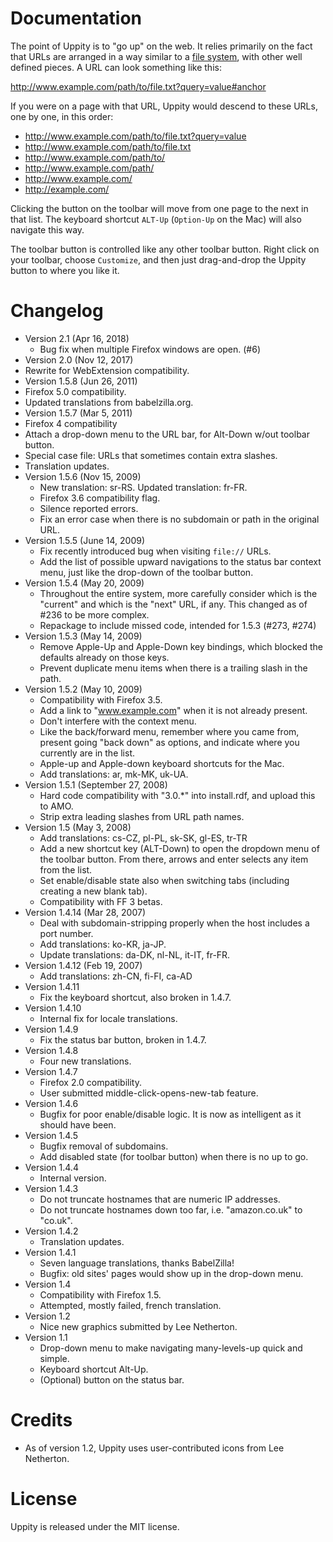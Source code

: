 # Documentation

The point of Uppity is to "go up" on the web.
It relies primarily on the fact that URLs are arranged in a way similar to a [file system](http://en.wikipedia.org/wiki/File_system), with other well defined pieces.
A URL can look something like this:

 http://www.example.com/path/to/file.txt?query=value#anchor

If you were on a page with that URL, Uppity would descend to these URLs, one by one, in this order:

 * http://www.example.com/path/to/file.txt?query=value
 * http://www.example.com/path/to/file.txt
 * http://www.example.com/path/to/
 * http://www.example.com/path/
 * http://www.example.com/
 * http://example.com/

Clicking the button on the toolbar will move from one page to the next in that list.
The keyboard shortcut `ALT-Up` (`Option-Up` on the Mac) will also navigate this way.

The toolbar button is controlled like any other toolbar button.
Right click on your toolbar, choose `Customize`, and then just drag-and-drop the Uppity button to where you like it.

# Changelog

 * Version 2.1 (Apr 16, 2018)
   * Bug fix when multiple Firefox windows are open. (#6)
 * Version 2.0 (Nov 12, 2017)
  * Rewrite for WebExtension compatibility.
 * Version 1.5.8 (Jun 26, 2011)
  * Firefox 5.0 compatibility.
  * Updated translations from babelzilla.org.
 * Version 1.5.7 (Mar 5, 2011)
  * Firefox 4 compatibility
  * Attach a drop-down menu to the URL bar, for Alt-Down w/out toolbar button.
  * Special case file: URLs that sometimes contain extra slashes.
  * Translation updates.
 * Version 1.5.6 (Nov 15, 2009)
   * New translation: sr-RS.  Updated translation: fr-FR.
   * Firefox 3.6 compatibility flag.
   * Silence reported errors.
   * Fix an error case when there is no subdomain or path in the original URL.
 * Version 1.5.5 (June 14, 2009)
   * Fix recently introduced bug when visiting `file://` URLs. 
   * Add the list of possible upward navigations to the status bar context menu, just like the drop-down of the toolbar button.
 * Version 1.5.4 (May 20, 2009)
   * Throughout the entire system, more carefully consider which is the "current" and which is the "next" URL, if any.  This changed as of #236 to be more complex.
   * Repackage to include missed code, intended for 1.5.3 (#273, #274)
 * Version 1.5.3 (May 14, 2009)
   * Remove Apple-Up and Apple-Down key bindings, which blocked the defaults already on those keys.
   * Prevent duplicate menu items when there is a trailing slash in the path.
 * Version 1.5.2 (May 10, 2009)
   * Compatibility with Firefox 3.5.
   * Add a link to "www.example.com" when it is not already present.
   * Don't interfere with the context menu.
   * Like the back/forward menu, remember where you came from, present going "back down" as options, and indicate where you currently are in the list.
   * Apple-up and Apple-down keyboard shortcuts for the Mac.
   * Add translations: ar, mk-MK, uk-UA.
 * Version 1.5.1 (September 27, 2008)
   * Hard code compatibility with "3.0.*" into install.rdf, and upload this to AMO.
   * Strip extra leading slashes from URL path names.
 * Version 1.5 (May 3, 2008)
   * Add translations: cs-CZ, pl-PL, sk-SK, gl-ES, tr-TR
   * Add a new shortcut key (ALT-Down) to open the dropdown menu of the toolbar button.  From there, arrows and enter selects any item from the list.
   * Set enable/disable state also when switching tabs (including creating a new blank tab).
   * Compatibility with FF 3 betas.
 * Version 1.4.14 (Mar 28, 2007)
   * Deal with subdomain-stripping properly when the host includes a port number.
   * Add translations: ko-KR, ja-JP.
   * Update translations: da-DK, nl-NL, it-IT, fr-FR.
 * Version 1.4.12 (Feb 19, 2007)
   * Add translations: zh-CN, fi-FI, ca-AD
 * Version 1.4.11
   * Fix the keyboard shortcut, also broken in 1.4.7.
 * Version 1.4.10
   * Internal fix for locale translations.
 * Version 1.4.9
   * Fix the status bar button, broken in 1.4.7.
 * Version 1.4.8
   * Four new translations.
 * Version 1.4.7
   * Firefox 2.0 compatibility.
   * User submitted middle-click-opens-new-tab feature.
 * Version 1.4.6
   * Bugfix for poor enable/disable logic.  It is now as intelligent as it should have been.
 * Version 1.4.5
   * Bugfix removal of subdomains.
   * Add disabled state (for toolbar button) when there is no up to go.
 * Version 1.4.4
   * Internal version.
 * Version 1.4.3
   * Do not truncate hostnames that are numeric IP addresses.
   * Do not truncate hostnames down too far, i.e. "amazon.co.uk" to "co.uk".
 * Version 1.4.2
   * Translation updates.
 * Version 1.4.1
   * Seven language translations, thanks BabelZilla!
   * Bugfix: old sites' pages would show up in the drop-down menu.
 * Version 1.4
   * Compatibility with Firefox 1.5.
   * Attempted, mostly failed, french translation.
 * Version 1.2
   * Nice new graphics submitted by Lee Netherton.
 * Version 1.1
   * Drop-down menu to make navigating many-levels-up quick and simple.
   * Keyboard shortcut Alt-Up.
   * (Optional) button on the status bar.

# Credits

 * As of version 1.2, Uppity uses user-contributed icons from Lee Netherton.

# License

Uppity is released under the MIT license.

